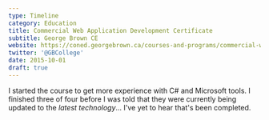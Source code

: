 ```yaml
---
type: Timeline
category: Education
title: Commercial Web Application Development Certificate
subtitle: George Brown CE
website: https://coned.georgebrown.ca/courses-and-programs/commercial-web-application-development-program
twitter: '@GBCollege'
date: 2015-10-01
draft: true
---
```


I started the course to get more experience with C# and Microsoft tools. I finished three of four before I was told that they were currently being updated to the _latest technology_... I've yet to hear that's been completed.
